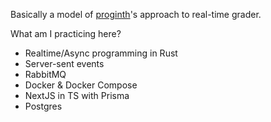Basically a model of [proginth](https://github.com/programming-in-th)'s approach to real-time grader.

What am I practicing here?

- Realtime/Async programming in Rust
- Server-sent events
- RabbitMQ
- Docker & Docker Compose
- NextJS in TS with Prisma
- Postgres
